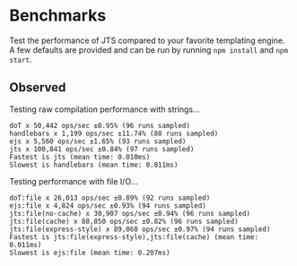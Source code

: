 Benchmarks
==

Test the performance of JTS compared to your favorite templating engine. A few
defaults are provided and can be run by running `npm install` and `npm start`.

Observed
--

Testing raw compilation performance with strings...
```
doT x 50,442 ops/sec ±0.95% (96 runs sampled)
handlebars x 1,199 ops/sec ±11.74% (88 runs sampled)
ejs x 5,560 ops/sec ±1.65% (93 runs sampled)
jts x 100,841 ops/sec ±0.84% (97 runs sampled)
Fastest is jts (mean time: 0.010ms)
Slowest is handlebars (mean time: 0.811ms)
```

Testing performance with file I/O...
```
doT:file x 26,013 ops/sec ±0.89% (92 runs sampled)
ejs:file x 4,824 ops/sec ±0.93% (94 runs sampled)
jts:file(no-cache) x 30,907 ops/sec ±0.94% (96 runs sampled)
jts:file(cache) x 88,850 ops/sec ±0.82% (96 runs sampled)
jts:file(express-style) x 89,068 ops/sec ±0.97% (94 runs sampled)
Fastest is jts:file(express-style),jts:file(cache) (mean time: 0.011ms)
Slowest is ejs:file (mean time: 0.207ms)
```
